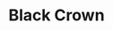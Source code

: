 ---
id: black-crown
parent: /wiki/racchette/
permalink: /wiki/racchette/black-crown/
image: /images/wiki/brands/black-crown.webp
title: Black Crown
brand: black-crown
marca: black crown
description: "La marca Black Crown è legata dal lontano 2015 al giocatore argentino Tito Allemandi, stabilmente nelle prime posizioni del ranking World Padel Tour, quest’anno giocherà con il modello Genius. La neo giocatrice ambassador del brand Eli Amatriain, attualmente numero 10 del ranking femminile, giocherà con l’iconico modello Piton in versione 9.0 Soft." 
---